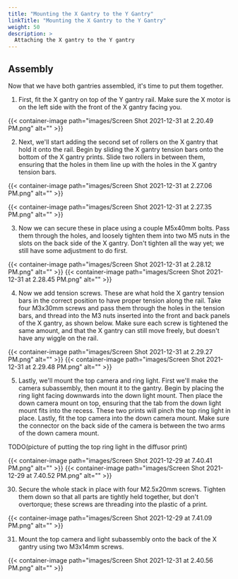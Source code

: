 ```yaml
---
title: "Mounting the X Gantry to the Y Gantry"
linkTitle: "Mounting the X Gantry to the Y Gantry"
weight: 50
description: >
  Attaching the X gantry to the Y gantry
---
```


## Assembly

Now that we have both gantries assembled, it's time to put them together.

1. First, fit the X gantry on top of the Y gantry rail. Make sure the X motor is on the left side with the front of the X gantry facing you.

{{< container-image path="images/Screen Shot 2021-12-31 at 2.20.49 PM.png" alt="" >}}


2. Next, we'll start adding the second set of rollers on the X gantry that hold it onto the rail. Begin by sliding the X gantry tension bars onto the bottom of the X gantry prints. Slide two rollers in between them, ensuring that the holes in them line up with the holes in the X gantry tension bars.

{{< container-image path="images/Screen Shot 2021-12-31 at 2.27.06 PM.png" alt="" >}}

{{< container-image path="images/Screen Shot 2021-12-31 at 2.27.35 PM.png" alt="" >}}


3. Now we can secure these in place using a couple M5x40mm bolts. Pass them through the holes, and loosely tighten them into two M5 nuts in the slots on the back side of the X gantry. Don't tighten all the way yet; we still have some adjustment to do first.

{{< container-image path="images/Screen Shot 2021-12-31 at 2.28.12 PM.png" alt="" >}}
{{< container-image path="images/Screen Shot 2021-12-31 at 2.28.45 PM.png" alt="" >}}

4. Now we add tension screws. These are what hold the X gantry tension bars in the correct position to have proper tension along the rail. Take four M3x30mm screws and pass them through the holes in the tension bars, and thread into the M3 nuts inserted into the front and back panels of the X gantry, as shown below. Make sure each screw is tightened the same amount, and that the X gantry can still move freely, but doesn't have any wiggle on the rail.

{{< container-image path="images/Screen Shot 2021-12-31 at 2.29.27 PM.png" alt="" >}}
{{< container-image path="images/Screen Shot 2021-12-31 at 2.29.48 PM.png" alt="" >}}

5. Lastly, we'll mount the top camera and ring light. First we'll make the camera subassembly, then mount it to the gantry. Begin by placing the ring light facing downwards into the down light mount. Then place the down camera mount on top, ensuring that the tab from the down light mount fits into the recess. These two prints will pinch the top ring light in place. Lastly, fit the top camera into the down camera mount. Make sure the connector on the back side of the camera is between the two arms of the down camera mount.

TODO(picture of putting the top ring light in the diffusor print)

{{< container-image path="images/Screen Shot 2021-12-29 at 7.40.41 PM.png" alt="" >}}
{{< container-image path="images/Screen Shot 2021-12-29 at 7.40.52 PM.png" alt="" >}}

30. Secure the whole stack in place with four M2.5x20mm screws. Tighten them down so that all parts are tightly held together, but don't overtorque; these screws are threading into the plastic of a print.

{{< container-image path="images/Screen Shot 2021-12-29 at 7.41.09 PM.png" alt="" >}}

31. Mount the top camera and light subassembly onto the back of the X gantry using two M3x14mm screws.

{{< container-image path="images/Screen Shot 2021-12-31 at 2.40.56 PM.png" alt="" >}}




